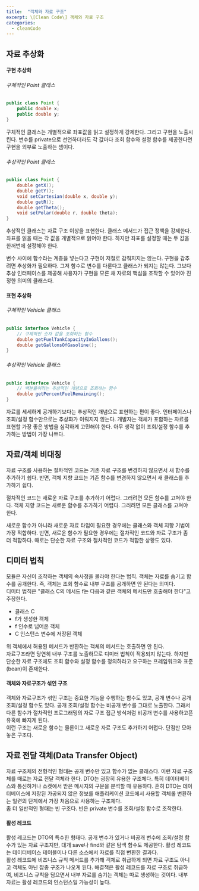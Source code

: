 ```yaml
---
title:  "객체와 자료 구조"
excerpt: \[Clean Code\] 객체와 자료 구조
categories:
  - cleanCode
---
```


## 자료 추상화

#### 구현 추상화

###### 구체적인 Point 클래스
  
```java
public class Point {
    public double x;
    public double y;
}
```  

구체적인 클래스는 개별적으로 좌표값을 읽고 설정하게 강제한다. 그리고 구현을 노출시킨다. 변수를 private으로 선언하더라도 각 값마다 조회 함수와 설정 함수를 제공한다면 구현을 외부로 노출하는 셈이다.

###### 추상적인 Point 클래스
  
```java
public class Point {
    double getX();
    double getY();
    void setCartesian(double x, double y);
    double getR();
    double getTheta();
    void setPolar(double r, double theta);
}
```  

추상적인 클래스는 자료 구조 이상을 표현한다. 클래스 메서드가 접근 정책을 강제한다. 좌표를 읽을 때는 각 값을 개별적으로 읽어야 한다. 하지만 좌표를 설정할 때는 두 값을 한꺼번에 설정해야 한다.  

변수 사이에 함수라는 계층을 넣는다고 구현이 저절로 감춰지지는 않는다. 구현을 감추려면 추상화가 필요하다. 그저 함수로 변수를 다룬다고 클래스가 되지는 않는다. 그보다 추상 인터페이스를 제공해 사용자가 구현을 모른 채 자료의 핵심을 조작할 수 있어야 진정한 의미의 클래스다.


#### 표현 추상화

###### 구체적인 Vehicle 클래스
  
```java
public interface Vehicle {
    // 구체적인 숫자 값을 조회하는 함수
    double getFuelTankCapacityInGallons();
    double getGallonsOfGasoline();
}
```  

###### 추상적인 Vehicle 클래스
  
```java
public interface Vehicle {
    // 백분율이라는 추상적인 개념으로 조회하는 함수
    double getPercentFuelRemaining();
}
```  

자료를 세세하게 공개하기보다는 추상적인 개념으로 표현하는 편이 좋다. 인터페이스나 조회/설정 함수만으로는 추상화가 이뤄지지 않는다. 개발자는 객체가 포함하는 자료를 표현할 가장 좋은 방법을 심각하게 고민해야 한다. 아무 생각 없이 조회/설정 함수를 추가하는 방법이 가장 나쁘다.

## 자료/객체 비대칭
자료 구조를 사용하는 절차적인 코드는 기존 자료 구조를 변경하지 않으면서 새 함수를 추가하기 쉽다. 반면, 객체 지향 코드는 기존 함수를 변경하지 않으면서 새 클래스를 추가하기 쉽다.  

절차적인 코드는 새로운 자료 구조를 추가하기 어렵다. 그러려면 모든 함수를 고쳐야 한다. 객체 지향 코드는 새로운 함수를 추가하기 어렵다. 그러려면 모든 클래스를 고쳐야 한다.  

새로운 함수가 아니라 새로운 자료 타입이 필요한 경우에는 클래스와 객체 지향 기법이 가장 적합하다. 반면, 새로운 함수가 필요한 경우에는 절차적인 코드와 자료 구조가 좀 더 적합하다. 때로는 단순한 자료 구조와 절차적인 코드가 적합한 상황도 있다.

## 디미터 법칙
모듈은 자신이 조작하는 객체의 속사정을 몰라야 한다는 법칙. 객체는 자료를 숨기고 함수를 공개한다. 즉, 객체는 조회 함수로 내부 구조를 공개하면 안 된다는 의미다.  
디미터 법칙은 "클래스 C의 메서드 f는 다음과 같은 객체의 메서드만 호출해야 한다"고 주장한다.

- 클래스 C
- f가 생성한 객체
- f 인수로 넘어온 객체
- C 인스턴스 변수에 저장된 객체

위 객체에서 허용된 메서드가 반환하는 객체의 메서드는 호출하면 안 된다.  
자료구조라면 당연히 내부 구조를 노출하므로 디미터 법칙이 적용되지 않는다. 하지만 단순한 자료 구조에도 조회 함수와 설정 함수를 정의하라고 요구하는 프레임워크와 표준(bean)이 존재한다.

#### 객체와 자료구조가 섞인 구조
객체와 자료구조가 섞인 구조는 중요한 기능을 수행하는 함수도 있고, 공개 변수나 공개 조회/설정 함수도 있다. 공개 조회/설정 함수는 비공개 변수를 그대로 노출한다. 그래서 다른 함수가 절차적인 프로그래밍의 자료 구조 접근 방식처럼 비공개 변수를 사용하고픈 유혹에 빠지게 된다.  
이런 구조는 새로운 함수는 물론이고 새로운 자료 구조도 추가하기 어렵다. 단점만 모아놓은 구조다.

## 자료 전달 객체(Data Transfer Object)
자료 구조체의 전형적인 형태는 공개 변수만 있고 함수가 없는 클래스다. 이런 자료 구조체를 때로는 자료 전달 객체라 한다. DTO는 굉장히 유용한 구조체다. 특히 데이터베이스와 통신하거나 소켓에서 받은 메시지의 구문을 분석할 때 유용하다. 흔히 DTO는 데이터베이스에 저장된 가공되지 않은 정보를 애플리케이션 코드에서 사용할 객체롤 변환하는 일련의 단계에서 가장 처음으로 사용하는 구조체다.  
좀 더 일반적인 형태는 빈 구조다. 빈은 private 변수를 조회/설정 함수로 조작한다.

#### 활성 레코드
활성 레코드는 DTO의 특수한 형태다. 공개 변수가 있거나 비공개 변수에 조회/설정 함수가 있는 자료 구조지만, 대개 save나 find와 같은 탐색 함수도 제공한다. 활성 레코드는 데이터베이스 테이블이나 다른 소스에서 자료를 직접 변환한 결과다.  
활성 레코드에 비즈니스 규칙 메서드를 추가해 객체로 취급하게 되면 자료 구조도 아니고 객체도 아닌 잡종 구조가 나오게 된다. 해결책은 활성 레코드를 자료 구조로 취급하여, 비즈니스 규칙을 담으면서 내부 자료를 숨기는 객체는 따로 생성하는 것이다. 내부 자료는 활성 레코드의 인스턴스일 가능성이 높다.